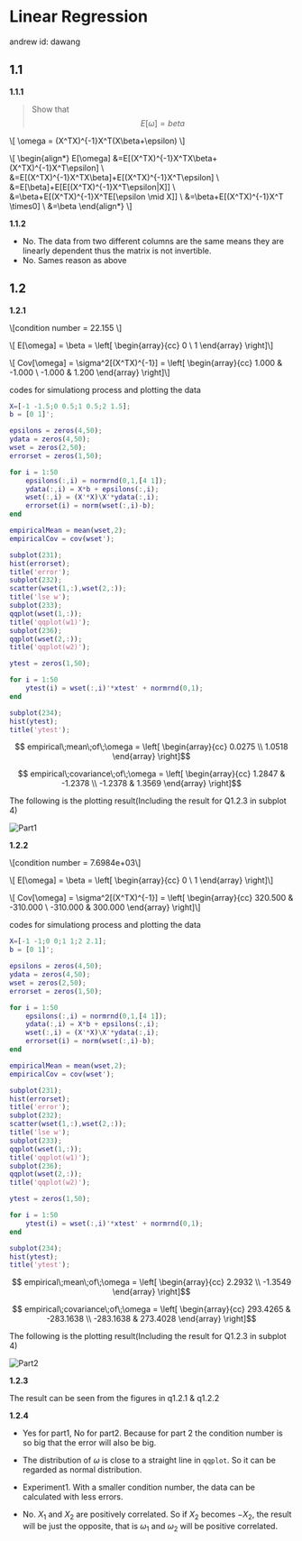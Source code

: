 # Linear Regression

andrew id: dawang

## 1.1 

**1.1.1**

> Show that $$E[\omega]=beta$$ 

\\[ \omega = (X^TX)^{-1}X^T(X\beta+\epsilon) \\]

\\[ \begin{align*}  E[\omega] &=E[(X^TX)^{-1}X^TX\beta+(X^TX)^{-1}X^T\epsilon] 
\\ 
&=E[(X^TX)^{-1}X^TX\beta]+E[(X^TX)^{-1}X^T\epsilon] 
\\
&=E[\beta]+E[E[(X^TX)^{-1}X^T\epsilon|X]]
\\
&=\beta+E[(X^TX)^{-1}X^TE[\epsilon \mid X]] 
\\
&=\beta+E[(X^TX)^{-1}X^T \times0]
\\
&=\beta
\end{align*} \\]

**1.1.2**

+ No. The data from two different columns are the same means they are linearly dependent thus the matrix is not invertible.
+ No. Sames reason as above

## 1.2 

**1.2.1**

\\[condition number = 22.155 \\]

\\[ E[\omega] = \beta = \left[
\begin{array}{cc}
0  \\
1 
\end{array}
\right]\\]

\\[ Cov[\omega] = \sigma^2[(X^TX)^{-1}] = \left[
\begin{array}{cc}
1.000 & -1.000  \\
-1.000 & 1.200 
\end{array}
\right]\\]

codes for simulationg process and plotting the data

```matlab
X=[-1 -1.5;0 0.5;1 0.5;2 1.5];
b = [0 1]';

epsilons = zeros(4,50);
ydata = zeros(4,50);
wset = zeros(2,50);
errorset = zeros(1,50);

for i = 1:50
    epsilons(:,i) = normrnd(0,1,[4 1]);
    ydata(:,i) = X*b + epsilons(:,i);
    wset(:,i) = (X'*X)\X'*ydata(:,i);
    errorset(i) = norm(wset(:,i)-b);
end

empiricalMean = mean(wset,2);
empiricalCov = cov(wset');

subplot(231);
hist(errorset);
title('error');
subplot(232);
scatter(wset(1,:),wset(2,:));
title('lse w');
subplot(233);
qqplot(wset(1,:));
title('qqplot(w1)');
subplot(236);
qqplot(wset(2,:));
title('qqplot(w2)');

ytest = zeros(1,50);

for i = 1:50
    ytest(i) = wset(:,i)'*xtest' + normrnd(0,1);
end

subplot(234);
hist(ytest);
title('ytest');
```

$$ empirical\;mean\;of\;\omega = \left[
\begin{array}{cc}
0.0275  \\
1.0518 
\end{array}
\right]$$

$$ empirical\;covariance\;of\;\omega = \left[
\begin{array}{cc}
1.2847 & -1.2378  \\
-1.2378 & 1.3569 
\end{array}
\right]$$

The following is the plotting result(Including the result for Q1.2.3 in subplot 4)

![Part1][1]

**1.2.2**

\\[condition number = 7.6984e+03\\]

\\[ E[\omega] = \beta = \left[
\begin{array}{cc}
0  \\
1 
\end{array}
\right]\\]

\\[ Cov[\omega] = \sigma^2[(X^TX)^{-1}] = \left[
\begin{array}{cc}
320.500 & -310.000  \\
-310.000 & 300.000 
\end{array}
\right]\\]

codes for simulationg process and plotting the data

```matlab
X=[-1 -1;0 0;1 1;2 2.1];
b = [0 1]';

epsilons = zeros(4,50);
ydata = zeros(4,50);
wset = zeros(2,50);
errorset = zeros(1,50);

for i = 1:50
    epsilons(:,i) = normrnd(0,1,[4 1]);
    ydata(:,i) = X*b + epsilons(:,i);
    wset(:,i) = (X'*X)\X'*ydata(:,i);
    errorset(i) = norm(wset(:,i)-b);
end

empiricalMean = mean(wset,2);
empiricalCov = cov(wset');

subplot(231);
hist(errorset);
title('error');
subplot(232);
scatter(wset(1,:),wset(2,:));
title('lse w');
subplot(233);
qqplot(wset(1,:));
title('qqplot(w1)');
subplot(236);
qqplot(wset(2,:));
title('qqplot(w2)');

ytest = zeros(1,50);

for i = 1:50
    ytest(i) = wset(:,i)'*xtest' + normrnd(0,1);
end

subplot(234);
hist(ytest);
title('ytest');
```

$$ empirical\;mean\;of\;\omega = \left[
\begin{array}{cc}
2.2932  \\
-1.3549 
\end{array}
\right]$$

$$ empirical\;covariance\;of\;\omega = \left[
\begin{array}{cc}
293.4265 & -283.1638  \\
-283.1638 & 273.4028 
\end{array}
\right]$$

The following is the plotting result(Including the result for Q1.2.3 in subplot 4)

![Part2][2]

**1.2.3**

The result can be seen from the figures in q1.2.1 & q1.2.2

**1.2.4**

+ Yes for part1, No for part2. Because for part 2 the condition number is so big that the error will also be big.
+ The distribution of $\omega$ is close to a straight line in `qqplot`. So it can be regarded as normal distribution.
+ Experiment1. With a smaller condition number, the data can be calculated with less errors.
+ No. $X_1$ and $X_2$ are positively correlated. So if $X_2$ becomes $-X_2$, the result will be just the opposite, that is $\omega_1$ and $\omega_2$ will be positive correlated.




  [1]: http://7xk3yi.com1.z0.glb.clouddn.com/mlhw2q1part1.jpg
  [2]: http://7xk3yi.com1.z0.glb.clouddn.com/mlhw2q1part2.jpg

